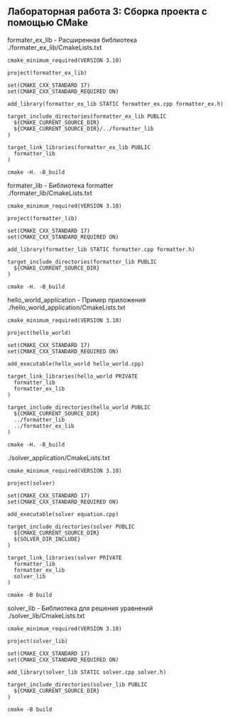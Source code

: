 ## Лабораторная работа 3: Сборка проекта с помощью CMake

formater_ex_lib - Расширенная библиотека  
./formater_ex_lib/CmakeLists.txt  
```
cmake_minimum_required(VERSION 3.10)

project(formatter_ex_lib)

set(CMAKE_CXX_STANDARD 17)
set(CMAKE_CXX_STANDARD_REQUIRED ON)

add_library(formatter_ex_lib STATIC formatter_ex.cpp formatter_ex.h)

target_include_directories(formatter_ex_lib PUBLIC
  ${CMAKE_CURRENT_SOURCE_DIR}
  ${CMAKE_CURRENT_SOURCE_DIR}/../formatter_lib
)

target_link_libraries(formatter_ex_lib PUBLIC
  formatter_lib
)
```
  
```
cmake -H. -B_build
```
  
formater_lib - Библиотека formatter  
./formater_lib/CmakeLists.txt  
```
cmake_minimum_required(VERSION 3.10)

project(formatter_lib)

set(CMAKE_CXX_STANDARD 17)
set(CMAKE_CXX_STANDARD_REQUIRED ON)

add_library(formatter_lib STATIC formatter.cpp formatter.h)

target_include_directories(formatter_lib PUBLIC
  ${CMAKE_CURRENT_SOURCE_DIR}
)
```
  
```
cmake -H. -B_build
```
  
hello_world_application - Пример приложения  
./hello_world_application/CmakeLists.txt  
```
cmake_minimum_required(VERSION 3.10)

project(hello_world)

set(CMAKE_CXX_STANDARD 17)
set(CMAKE_CXX_STANDARD_REQUIRED ON)

add_executable(hello_world hello_world.cpp)

target_link_libraries(hello_world PRIVATE
  formatter_lib
  formatter_ex_lib
)

target_include_directories(hello_world PUBLIC
  ${CMAKE_CURRENT_SOURCE_DIR}
  ../formatter_lib
  ../formatter_ex_lib
)
```
  
```
cmake -H. -B_build
```
  
./solver_application/CmakeLists.txt  
```
cmake_minimum_required(VERSION 3.10)

project(solver)

set(CMAKE_CXX_STANDARD 17)
set(CMAKE_CXX_STANDARD_REQUIRED ON)

add_executable(solver equation.cpp)

target_include_directories(solver PUBLIC
  ${CMAKE_CURRENT_SOURCE_DIR}
  ${SOLVER_DIR_INCLUDE}
)

target_link_libraries(solver PRIVATE
  formatter_lib
  formatter_ex_lib
  solver_lib
)
```
  
```
cmake -B build
```
  
solver_lib - Библиотека для решения уравнений  
./solver_lib/CmakeLists.txt  
```
cmake_minimum_required(VERSION 3.10)

project(solver_lib)

set(CMAKE_CXX_STANDARD 17)
set(CMAKE_CXX_STANDARD_REQUIRED ON)

add_library(solver_lib STATIC solver.cpp solver.h)

target_include_directories(solver_lib PUBLIC
  ${CMAKE_CURRENT_SOURCE_DIR}
)
```
  
```
cmake -B build
```

